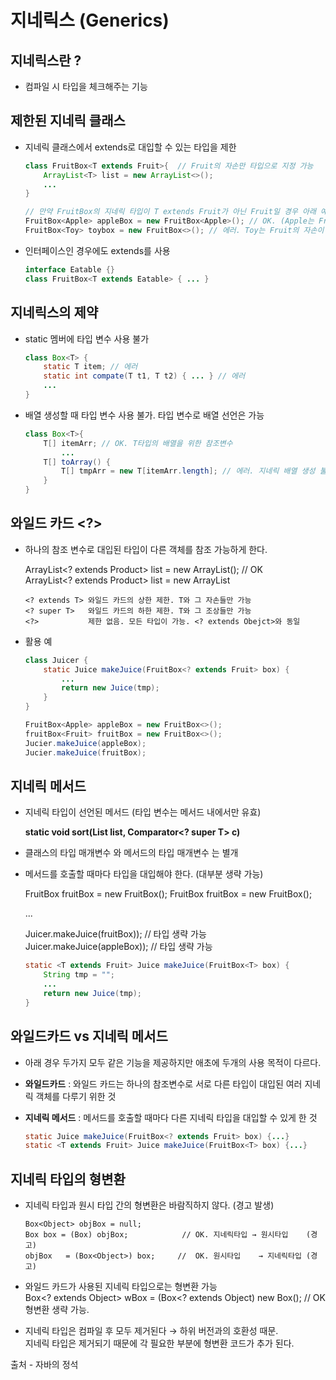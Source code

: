# 지네릭스 (Generics)
## 지네릭스란 ? 

- 컴파일 시 타입을 체크해주는 기능
## 제한된 지네릭 클래스

- 지네릭 클래스에서 extends로 대입할 수 있는 타입을 제한

    ```java
    class FruitBox<T extends Fruit>{  // Fruit의 자손만 타입으로 지정 가능
    	ArrayList<T> list = new ArrayList<>();
    	...
    }
    
    // 만약 FruitBox의 지네릭 타입이 T extends Fruit가 아닌 Fruit일 경우 아래 예시도 오류 !
    FruitBox<Apple> appleBox = new FruitBox<Apple>(); // OK. (Apple는 Fruit의 자손)
    FruitBox<Toy> toybox = new FruitBox<>(); // 에러. Toy는 Fruit의 자손이 아님
    ```

- 인터페이스인 경우에도 extends를 사용

    ```java
    interface Eatable {}
    class FruitBox<T extends Eatable> { ... }
    ```

## 지네릭스의 제약

- static 멤버에 타입 변수 사용 불가

    ```java
    class Box<T> {
    	static T item; // 에러
    	static int compate(T t1, T t2) { ... } // 에러
    	...
    }
    ```

- 배열 생성할 때 타입 변수 사용 불가. 타입 변수로 배열 선언은 가능

    ```java
    class Box<T>{
    	T[] itemArr; // OK. T타입의 배열을 위한 참조변수
    	    ...
    	T[] toArray() {
    		T[] tmpArr = new T[itemArr.length]; // 에러. 지네릭 배열 생성 불가
    	}
    }
    ```

## 와일드 카드 <?>

- 하나의 참조 변수로 대입된 타입이 다른 객체를 참조 가능하게 한다.

    ArrayList<? extends Product> list = new ArrayList<Tv>();    //  OK  
    ArrayList<? extends Product> list = new ArrayList<Audio>();    //  OK  
    ArrayList<Product> list = new ArrayList<Tv>();    //  에러. 대입된 타입 불일치

    ```
    <? extends T> 와일드 카드의 상한 제한. T와 그 자손들만 가능
    <? super T>   와일드 카드의 하한 제한. T와 그 조상들만 가능
    <?>           제한 없음. 모든 타입이 가능. <? extends Obejct>와 동일
    ```

- 활용 예

    ```java
    class Juicer {
    	static Juice makeJuice(FruitBox<? extends Fruit> box) {
    		...
    		return new Juice(tmp);
    	}
    }
    
    FruitBox<Apple> appleBox = new FruitBox<>();
    fruitBox<Fruit> fruitBox = new FruitBox<>();
    Jucier.makeJuice(appleBox);
    Jucier.makeJuice(fruitBox);
    ```

## 지네릭 메서드

- 지네릭 타입이 선언된 메서드 (타입 변수는 메서드 내에서만 유효)

    **static <T> void sort(List<T> list, Comparator<? super T> c)**

- 클래스의 타입 매개변수 <T>와 메서드의 타입 매개변수 <T>는 별개
- 메서드를 호출할 때마다 타입을 대입해야 한다. (대부분 생략 가능)

    FruitBox<Fruit> fruitBox = new FruitBox<Fruit>();
    FruitBox<Fruit> fruitBox = new FruitBox<Fruit>();

    ...

    Juicer.<Fruit>makeJuice(fruitBox));       // 타입 생략 가능
    Juicer.<Apple>makeJuice(appleBox));  // 타입 생략 가능

    ```java
    static <T extends Fruit> Juice makeJuice(FruitBox<T> box) {
    	String tmp = "";
    	...
    	return new Juice(tmp);
    }
    ```

## 와일드카드 vs 지네릭 메서드

- 아래 경우 두가지 모두 같은 기능을 제공하지만 애초에 두개의 사용 목적이 다르다.
- **와일드카드** : 와일드 카드는 하나의 참조변수로 서로 다른 타입이 대입된 여러 지네릭 객체를 다루기 위한 것
- **지네릭 메서드** : 메서드를 호출할 때마다 다른 지네릭 타입을 대입할 수 있게 한 것

    ```java
    static Juice makeJuice(FruitBox<? extends Fruit> box) {...}
    static <T extends Fruit> Juice makeJuice(FruitBox<T> box) {...}
    ```

## 지네릭 타입의 형변환

- 지네릭 타입과 원시 타입 간의 형변환은 바람직하지 않다. (경고 발생)  
    ```java능
    Box<Object> objBox = null;
    Box box = (Box) objBox;            // OK. 지네릭타입 → 원시타입    (경고)
    objBox   = (Box<Object>) box;     //  OK. 원시타입    → 지네릭타입 (경고)
    ```

- 와일드 카드가 사용된 지네릭 타입으로는 형변환 가능  
Box<? extends Object> wBox = (Box<? extends Object) new Box<String>();  // OK 형변환 생략 가능.  
- 지네릭 타입은 컴파일 후 모두 제거된다 → 하위 버전과의 호환성 때문.  
지네릭 타입은 제거되기 때문에 각 필요한 부분에 형변환 코드가 추가 된다.

출처 - 자바의 정석

